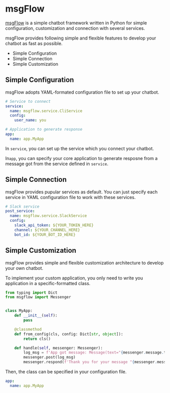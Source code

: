 # msgFlow

[msgFlow](https://github.com/noriyukipy/msgflow) is a simple chatbot framework written in Python for simple configuration, customization and connection with several services.

msgFlow provides following simple and flexible features to develop your chatbot as fast as possible.

- Simple Configuration
- Simple Connection
- Simple Customization

## Simple Configuration

msgFlow adopts YAML-formated configuration file to set up your chatbot.

```yaml
# Service to connect
service:
  name: msgflow.service.CliService
  config:
    user_name: you

# Application to generate response
app:
  name: app.MyApp
```

In `service`, you can set up the service which you connect your chatbot.

In`app`, you can specify your core application to generate resposne from a message got from the service defined in `service`.

## Simple Connection

msgFlow provides pupular services as default.
You can just specify each service in YAML configuration file to work with these services.

```yaml
# Slack service
post_service:
  name: msgflow.service.SlackService
  config:
    slack_api_token: ${YOUR_TOKEN_HERE}
    channel: ${YOUR_CHANNEL_HERE}
    bot_id: ${YOUR_BOT_ID_HERE}
```

## Simple Customization

msgFlow provides simple and flexible customization architecture to develop your own chatbot.

To implement your custom application, you only need to write you application in a specific-formatted class.

```py
from typing import Dict
from msgflow import Messenger


class MyApp:
    def __init__(self):
        pass

    @classmethod
    def from_config(cls, config: Dict[str, object]):
        return cls()

    def handle(self, messenger: Messenger):
        log_msg = f'App got message: Message(text="{messenger.message.text}", context="{[m.text for m in messenger.context]}")'
        messenger.post(log_msg)
        messenger.respond(f'Thank you for your message "{messenger.message.text}"!')
```

Then, the class can be specified in your configuration file.

```yaml
app:
  name: app.MyApp
```

